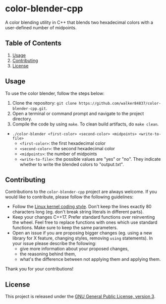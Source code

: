 # color-blender-cpp

A color blending utility in C++ that blends two hexadecimal colors with a user-defined number of midpoints.

## Table of Contents

1.  [Usage](#usage)
2.  [Contributing](#contributing)
3.  [License](#license)

## Usage

To use the color blender, follow the steps below:

1.  Clone the repository: `git clone https://github.com/walker84837/color-blender-cpp.git`.
2.  Open a terminal or command prompt and navigate to the project directory.
3.  Compile the code by using `make`. To clean build artifacts, do `make clean`.

<!-- end list -->

  - `./color-blender <first-color> <second-color> <midpoints> <write-to-file>`
      - `<first-color>`: the first hexadecimal color
      - `<second-color>`: the second hexadecimal color
      - `<midpoints>`: the number of midpoints
      - `<write-to-file>`: the possible values are "yes" or "no". They indicate whether to write the blended colors to "output.txt".

## Contributing

Contributions to the `color-blender-cpp` project are always welcome. If you would like to contribute, please follow the following guidelines:

  - Follow the [Linux kernel coding style](https://docs.kernel.org/process/coding-style.html#codingstyle). Don't keep the lines exactly 80 characters long (eg. don't break string literals in different parts).
  - Keep your changes C++17. Prefer standard functions over reinventing the wheel. Feel free to replace functions with ones which use standard functions. Make sure to keep the same parameters.
  - Open an issue if you are proposing bigger changes (eg. using a new library for X feature, changing styles, removing `using` statements). In your issue please describe the following:
      - give more information about your proposed changes,
      - the reasoning behind them,
      - what's the difference between not applying them and applying them.

Thank you for your contributions!

## License

This project is released under the [GNU General Public License, version 3](LICENSE.md).
